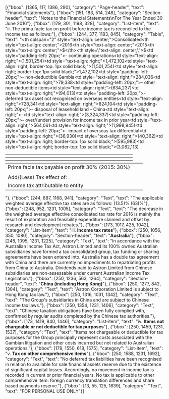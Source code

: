 [{"bbox": [1365, 117, 1386, 290], "category": "Page-header", "text": "Financial statements"}, {"bbox": [151, 183, 514, 248], "category": "Section-header", "text": "Notes to the Financial Statements\nFor The Year Ended 30 June 2016"}, {"bbox": [179, 301, 1198, 328], "category": "List-item", "text": "ii. The prima facie tax on profit before income tax is reconciled to the income tax as follows:"}, {"bbox": [244, 377, 1183, 845], "category": "Table", "text": "<table><thead><tr><th></th><th colspan=\"2\" style=\"text-align: center;\">Consolidated</th></tr><tr><th></th><th style=\"text-align: center;\">2016</th><th style=\"text-align: center;\">2015</th></tr><tr><th></th><th style=\"text-align: center;\">$</th><th style=\"text-align: center;\">$</th></tr></thead><tbody><tr><td>Prima facie tax payable on profit 30% (2015: 30%)</td><td></td><td></td></tr><tr><td style=\"padding-left: 20px;\">- continuing operations</td><td style=\"text-align: right;\">(1,501,254)</td><td style=\"text-align: right;\">1,472,102</td></tr><tr><td></td><td style=\"text-align: right; border-top: 1px solid black;\">(1,501,254)</td><td style=\"text-align: right; border-top: 1px solid black;\">1,472,102</td></tr><tr><td>Add/(Less) Tax effect of:</td><td></td><td></td></tr><tr><td style=\"padding-left: 20px;\">- non-deductible Gambia</td><td style=\"text-align: right;\">284,036</td><td style=\"text-align: right;\">79,338</td></tr><tr><td style=\"padding-left: 20px;\">- other non-deductible items</td><td style=\"text-align: right;\">(634,237)</td><td style=\"text-align: right;\">(94,013)</td></tr><tr><td style=\"padding-left: 20px;\">- deferred tax asset not recognised on overseas entities</td><td style=\"text-align: right;\">728,341</td><td style=\"text-align: right;\">824,104</td></tr><tr><td style=\"padding-left: 20px;\">- disposal of leasehold land - China</td><td style=\"text-align: right;\">-</td><td style=\"text-align: right;\">(3,324,337)</td></tr><tr><td style=\"padding-left: 20px;\">- over/(under) provision for income tax in prior year</td><td style=\"text-align: right;\">564,061</td><td style=\"text-align: right;\">(1,998,945)</td></tr><tr><td style=\"padding-left: 20px;\">- impact of overseas tax differential</td><td style=\"text-align: right;\">(36,930)</td><td style=\"text-align: right;\">(40,362)</td></tr><tr><td>Income tax attributable to entity</td><td style=\"text-align: right; border-top: 1px solid black;\">(595,983)</td><td style=\"text-align: right; border-top: 1px solid black;\">(3,082,113)</td></tr></tbody></table>"}, {"bbox": [244, 887, 1168, 941], "category": "Text", "text": "The applicable weighted average effective tax rates are as follows: (13.5)% (63)%"}, {"bbox": [248, 952, 1231, 1005], "category": "Text", "text": "The decrease in the weighted average effective consolidated tax rate for 2016 is mainly the result of exploration and feasibility expenditure claimed and offset by research and development rebates."}, {"bbox": [173, 1017, 425, 1042], "category": "List-item", "text": "iii. **Income tax rates**"}, {"bbox": [250, 1056, 350, 1080], "category": "Section-header", "text": "**Australia**"}, {"bbox": [248, 1095, 1231, 1225], "category": "Text", "text": "In accordance with the Australian Income Tax Act, Astron Limited and its 100% owned Australian subsidiaries have formed a tax consolidated group, tax funding or sharing agreements have been entered into. Australia has a double tax agreement with China and there are currently no impediments to repatriating profits from China to Australia. Dividends paid to Astron Limited from Chinese subsidiaries are non-assessable under current Australian Income Tax Legislation."}, {"bbox": [250, 1236, 563, 1264], "category": "Section-header", "text": "**China (including Hong Kong)**"}, {"bbox": [250, 1277, 842, 1304], "category": "Text", "text": "Astron Corporation Limited is subject to Hong Kong tax law."}, {"bbox": [250, 1316, 1031, 1342], "category": "Text", "text": "The Group's subsidiaries in China and are subject to Chinese income tax laws."}, {"bbox": [250, 1354, 1231, 1406], "category": "Text", "text": "Chinese taxation obligations have been fully complied with, confirmed by regular audits completed by the Chinese tax authorities."}, {"bbox": [173, 1419, 840, 1446], "category": "List-item", "text": "iv. **Items not chargeable or not deductible for tax purposes**"}, {"bbox": [250, 1459, 1231, 1537], "category": "Text", "text": "Items not chargeable or deductible for tax purposes for the Group principally represent costs associated with the Gambian litigation and other costs incurred but not related to Australian operations."}, {"bbox": [179, 1550, 618, 1575], "category": "List-item", "text": "v. **Tax on other comprehensive items**"}, {"bbox": [250, 1588, 1231, 1692], "category": "Text", "text": "No deferred tax liabilities have been recognised in relation to available for sale financial assets reserve due to the existence of significant capital losses. Accordingly, no movement in income tax is recorded in current or prior financial years. No tax is applicable to other comprehensive item: foreign currency translation differences and share based payments reserve."}, {"bbox": [13, 55, 125, 1839], "category": "Text", "text": "FOR PERSONAL USE ONLY"}]